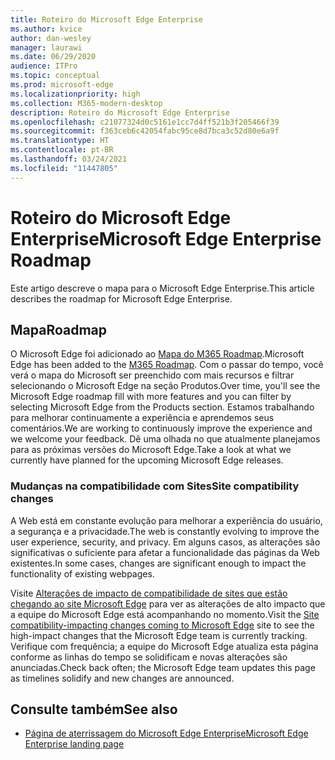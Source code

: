 ```yaml
---
title: Roteiro do Microsoft Edge Enterprise
ms.author: kvice
author: dan-wesley
manager: laurawi
ms.date: 06/29/2020
audience: ITPro
ms.topic: conceptual
ms.prod: microsoft-edge
ms.localizationpriority: high
ms.collection: M365-modern-desktop
description: Roteiro do Microsoft Edge Enterprise
ms.openlocfilehash: c21077324d0c5161e1cc7d4ff521b3f205466f39
ms.sourcegitcommit: f363ceb6c42054fabc95ce8d7bca3c52d80e6a9f
ms.translationtype: HT
ms.contentlocale: pt-BR
ms.lasthandoff: 03/24/2021
ms.locfileid: "11447805"
---
```

# <a name="microsoft-edge-enterprise-roadmap"></a><span data-ttu-id="d5a75-103">Roteiro do Microsoft Edge Enterprise</span><span class="sxs-lookup"><span data-stu-id="d5a75-103">Microsoft Edge Enterprise Roadmap</span></span>

<span data-ttu-id="d5a75-104">Este artigo descreve o mapa para o Microsoft Edge Enterprise.</span><span class="sxs-lookup"><span data-stu-id="d5a75-104">This article describes the roadmap for Microsoft Edge Enterprise.</span></span>

## <a name="roadmap"></a><span data-ttu-id="d5a75-105">Mapa</span><span class="sxs-lookup"><span data-stu-id="d5a75-105">Roadmap</span></span>

<span data-ttu-id="d5a75-106">O Microsoft Edge foi adicionado ao [Mapa do M365 Roadmap](https://www.microsoft.com/microsoft-365/roadmap?filters=&searchterms=Microsoft%2CEdge).</span><span class="sxs-lookup"><span data-stu-id="d5a75-106">Microsoft Edge has been added to the [M365 Roadmap](https://www.microsoft.com/microsoft-365/roadmap?filters=&searchterms=Microsoft%2CEdge).</span></span> <span data-ttu-id="d5a75-107">Com o passar do tempo, você verá o mapa do Microsoft ser  preenchido com mais recursos e filtrar selecionando o Microsoft Edge na seção Produtos.</span><span class="sxs-lookup"><span data-stu-id="d5a75-107">Over time, you'll see the Microsoft Edge roadmap fill with more features and you can filter by selecting Microsoft Edge from the Products section.</span></span> <span data-ttu-id="d5a75-108">Estamos trabalhando para melhorar continuamente a experiência e aprendemos seus comentários.</span><span class="sxs-lookup"><span data-stu-id="d5a75-108">We are working to continuously improve the experience and we welcome your feedback.</span></span> <span data-ttu-id="d5a75-109">Dê uma olhada no que atualmente planejamos para as próximas versões do Microsoft Edge.</span><span class="sxs-lookup"><span data-stu-id="d5a75-109">Take a look at what we currently have planned for the upcoming Microsoft Edge releases.</span></span> 

### <a name="site-compatibility-changes"></a><span data-ttu-id="d5a75-110">Mudanças na compatibilidade com Sites</span><span class="sxs-lookup"><span data-stu-id="d5a75-110">Site compatibility changes</span></span>

<span data-ttu-id="d5a75-111">A Web está em constante evolução para melhorar a experiência do usuário, a segurança e a privacidade.</span><span class="sxs-lookup"><span data-stu-id="d5a75-111">The web is constantly evolving to improve the user experience, security, and privacy.</span></span> <span data-ttu-id="d5a75-112">Em alguns casos, as alterações são significativas o suficiente para afetar a funcionalidade das páginas da Web existentes.</span><span class="sxs-lookup"><span data-stu-id="d5a75-112">In some cases, changes are significant enough to impact the functionality of existing webpages.</span></span>

<span data-ttu-id="d5a75-113">Visite [Alterações de impacto de compatibilidade de sites que estão chegando ao site Microsoft Edge](/microsoft-edge/web-platform/site-impacting-changes) para ver as alterações de alto impacto que a equipe do Microsoft Edge está acompanhando no momento.</span><span class="sxs-lookup"><span data-stu-id="d5a75-113">Visit the [Site compatibility-impacting changes coming to Microsoft Edge](/microsoft-edge/web-platform/site-impacting-changes) site to see the high-impact changes that the Microsoft Edge team is currently tracking.</span></span> <span data-ttu-id="d5a75-114">Verifique com frequência; a equipe do Microsoft Edge atualiza esta página conforme as linhas do tempo se solidificam e novas alterações são anunciadas.</span><span class="sxs-lookup"><span data-stu-id="d5a75-114">Check back often; the Microsoft Edge team updates this page as timelines solidify and new changes are announced.</span></span>

## <a name="see-also"></a><span data-ttu-id="d5a75-115">Consulte também</span><span class="sxs-lookup"><span data-stu-id="d5a75-115">See also</span></span>

- [<span data-ttu-id="d5a75-116">Página de aterrissagem do Microsoft Edge Enterprise</span><span class="sxs-lookup"><span data-stu-id="d5a75-116">Microsoft Edge Enterprise landing page</span></span>](https://aka.ms/EdgeEnterprise)